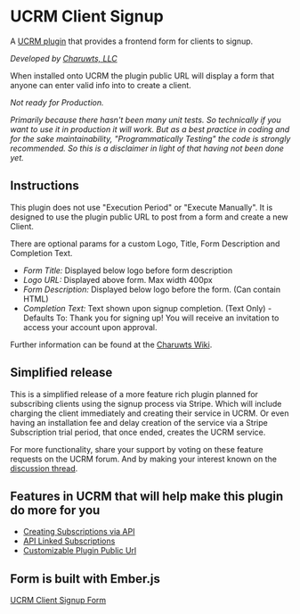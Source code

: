 # UCRM Client Signup
A [UCRM plugin](https://github.com/Ubiquiti-App/UCRM-plugins) that provides a frontend form for clients to signup.

_Developed by [Charuwts, LLC](https://charuwts.com)_

When installed onto UCRM the plugin public URL will display a form that anyone can enter valid info into to create a client.

*Not ready for Production.*

_Primarily because there hasn't been many unit tests. So technically if you want to use it in production it will work. But as a best practice in coding and for the sake maintainability, "Programmatically Testing" the code is strongly recommended. So this is a disclaimer in light of that having not been done yet._


## Instructions

This plugin does not use "Execution Period" or "Execute Manually". It is designed to use the plugin public URL to post from a form and create a new Client.

There are optional params for a custom Logo, Title, Form Description and Completion Text.

- *Form Title:* Displayed below logo before form description
- *Logo URL:* Displayed above form. Max width 400px
- *Form Description:* Displayed below logo before the form. (Can contain HTML)
- *Completion Text:* Text shown upon signup completion. (Text Only) - Defaults To: Thank you for signing up! You will receive an invitation to access your account upon approval.

Further information can be found at the [Charuwts Wiki](https://github.com/charuwts/UCRM-Client-Signup/wiki).


## Simplified release

This is a simplified release of a more feature rich plugin planned for subscribing clients using the signup process via Stripe. Which will include charging the client immediately and creating their service in UCRM. Or even having an installation fee and delay creation of the service via a Stripe Subscription trial period, that once ended, creates the UCRM service.

For more functionality, share your support by voting on these feature requests on the UCRM forum. And by making your interest known on the [discussion thread](https://community.ubnt.com/t5/UCRM/New-Plugin-Discussion-UCRM-Public-Client-Signup/m-p/2394250#M9593).

## Features in UCRM that will help make this plugin do more for you
- [Creating Subscriptions via API](https://community.ubnt.com/t5/UCRM-Feature-Requests/Creating-Subscriptions-via-API/idi-p/2342937)
- [API Linked Subscriptions](https://community.ubnt.com/t5/UCRM-Feature-Requests/API-Linked-Subscriptions/idc-p/2341614#M1150)
- [Customizable Plugin Public Url](https://community.ubnt.com/t5/UCRM-Feature-Requests/Customizable-Plugin-Public-URL/idi-p/2388893)

## Form is built with Ember.js
[UCRM Client Signup Form](https://github.com/charuwts/UCRM-Client-Signup-Form)